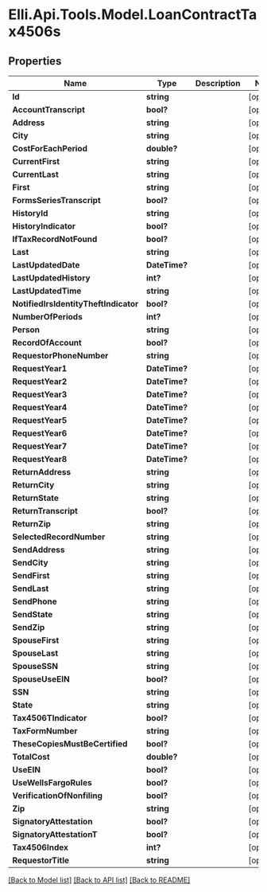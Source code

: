 # Elli.Api.Tools.Model.LoanContractTax4506s
## Properties

Name | Type | Description | Notes
------------ | ------------- | ------------- | -------------
**Id** | **string** |  | [optional] 
**AccountTranscript** | **bool?** |  | [optional] 
**Address** | **string** |  | [optional] 
**City** | **string** |  | [optional] 
**CostForEachPeriod** | **double?** |  | [optional] 
**CurrentFirst** | **string** |  | [optional] 
**CurrentLast** | **string** |  | [optional] 
**First** | **string** |  | [optional] 
**FormsSeriesTranscript** | **bool?** |  | [optional] 
**HistoryId** | **string** |  | [optional] 
**HistoryIndicator** | **bool?** |  | [optional] 
**IfTaxRecordNotFound** | **bool?** |  | [optional] 
**Last** | **string** |  | [optional] 
**LastUpdatedDate** | **DateTime?** |  | [optional] 
**LastUpdatedHistory** | **int?** |  | [optional] 
**LastUpdatedTime** | **string** |  | [optional] 
**NotifiedIrsIdentityTheftIndicator** | **bool?** |  | [optional] 
**NumberOfPeriods** | **int?** |  | [optional] 
**Person** | **string** |  | [optional] 
**RecordOfAccount** | **bool?** |  | [optional] 
**RequestorPhoneNumber** | **string** |  | [optional] 
**RequestYear1** | **DateTime?** |  | [optional] 
**RequestYear2** | **DateTime?** |  | [optional] 
**RequestYear3** | **DateTime?** |  | [optional] 
**RequestYear4** | **DateTime?** |  | [optional] 
**RequestYear5** | **DateTime?** |  | [optional] 
**RequestYear6** | **DateTime?** |  | [optional] 
**RequestYear7** | **DateTime?** |  | [optional] 
**RequestYear8** | **DateTime?** |  | [optional] 
**ReturnAddress** | **string** |  | [optional] 
**ReturnCity** | **string** |  | [optional] 
**ReturnState** | **string** |  | [optional] 
**ReturnTranscript** | **bool?** |  | [optional] 
**ReturnZip** | **string** |  | [optional] 
**SelectedRecordNumber** | **string** |  | [optional] 
**SendAddress** | **string** |  | [optional] 
**SendCity** | **string** |  | [optional] 
**SendFirst** | **string** |  | [optional] 
**SendLast** | **string** |  | [optional] 
**SendPhone** | **string** |  | [optional] 
**SendState** | **string** |  | [optional] 
**SendZip** | **string** |  | [optional] 
**SpouseFirst** | **string** |  | [optional] 
**SpouseLast** | **string** |  | [optional] 
**SpouseSSN** | **string** |  | [optional] 
**SpouseUseEIN** | **bool?** |  | [optional] 
**SSN** | **string** |  | [optional] 
**State** | **string** |  | [optional] 
**Tax4506TIndicator** | **bool?** |  | [optional] 
**TaxFormNumber** | **string** |  | [optional] 
**TheseCopiesMustBeCertified** | **bool?** |  | [optional] 
**TotalCost** | **double?** |  | [optional] 
**UseEIN** | **bool?** |  | [optional] 
**UseWellsFargoRules** | **bool?** |  | [optional] 
**VerificationOfNonfiling** | **bool?** |  | [optional] 
**Zip** | **string** |  | [optional] 
**SignatoryAttestation** | **bool?** |  | [optional] 
**SignatoryAttestationT** | **bool?** |  | [optional] 
**Tax4506Index** | **int?** |  | [optional] 
**RequestorTitle** | **string** |  | [optional] 

[[Back to Model list]](../README.md#documentation-for-models) [[Back to API list]](../README.md#documentation-for-api-endpoints) [[Back to README]](../README.md)

